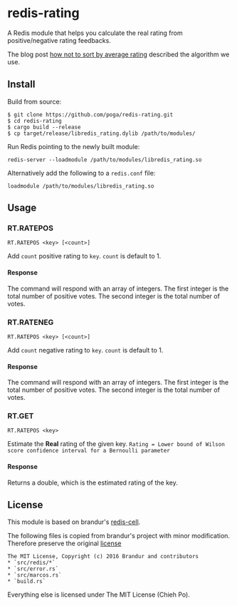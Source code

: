 # redis-rating

A Redis module that helps you calculate the real rating from positive/negative rating feedbacks.

The blog post [how not to sort by average rating](http://www.evanmiller.org/how-not-to-sort-by-average-rating.html) described the algorithm we use.

## Install

Build from source:

```
$ git clone https://github.com/poga/redis-rating.git
$ cd redis-rating
$ cargo build --release
$ cp target/release/libredis_rating.dylib /path/to/modules/
```

Run Redis pointing to the newly built module:

```
redis-server --loadmodule /path/to/modules/libredis_rating.so
```

Alternatively add the following to a `redis.conf` file:

```
loadmodule /path/to/modules/libredis_rating.so
```

## Usage

### RT.RATEPOS

```
RT.RATEPOS <key> [<count>]
```

Add `count` positive rating to `key`. `count` is default to 1.

#### Response

The command will respond with an array of integers. The first integer is the total number of positive votes. The second integer is the total number of votes.

### RT.RATENEG

```
RT.RATEPOS <key> [<count>]
```

Add `count` negative rating to `key`. `count` is default to 1.

#### Response

The command will respond with an array of integers. The first integer is the total number of positive votes. The second integer is the total number of votes.

### RT.GET

```
RT.RATEPOS <key>
```

Estimate the **Real** rating of the given key. `Rating = Lower bound of Wilson score confidence interval for a Bernoulli parameter`

#### Response

Returns a double, which is the estimated rating of the key.

## License

This module is based on brandur's [redis-cell](https://github.com/brandur/redis-cell).

The following files is copied from brandur's project with minor modification. Therefore preserve the original [license](https://github.com/brandur/redis-cell/blob/master/LICENSE)

```
The MIT License, Copyright (c) 2016 Brandur and contributors
* `src/redis/*`
* `src/error.rs`
* `src/marcos.rs`
* `build.rs`
```

Everything else is licensed under The MIT License (Chieh Po).
